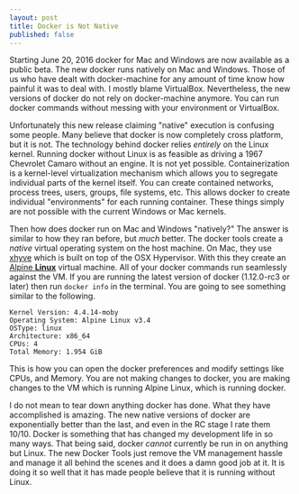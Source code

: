 ```yaml
---
layout: post
title: Docker is Not Native
published: false
---
```



Starting June 20, 2016 docker for Mac and Windows are now available as a public beta. The new docker runs natively on Mac and Windows. Those of us who have dealt with docker-machine for any amount of time know how painful it was to deal with. I mostly blame VirtualBox. Nevertheless, the new versions of docker do not rely on docker-machine anymore. You can run docker commands without messing with your environment or VirtualBox.

Unfortunately this new release claiming "native" execution is confusing some people. Many believe that docker is now completely cross platform, but it is not. The technology behind docker relies *entirely* on the Linux kernel. Running docker without Linux is as feasible as driving a 1967 Chevrolet Camaro without an engine. It is not yet possible. Containerization is a kernel-level virtualization mechanism which allows you to segregate individual parts of the kernel itself. You can create contained networks, process trees, users, groups, file systems, etc. This allows docker to create individual "environments" for each running container. These things simply are not possible with the current Windows or Mac kernels.

Then how does docker run on Mac and Windows "natively?" The answer is similar to how they ran before, but *much* better. The docker tools create a *native* virtual operating system on the host machine. On Mac, they use [xhyve](https://github.com/mist64/xhyve) which is built on top of the OSX Hypervisor. With this they create an [Alpine **Linux**](http://www.alpinelinux.org/) virtual machine. All of your docker commands run seamlessly against the VM. If you are running the latest version of docker (1.12.0-rc3 or later) then run `docker info` in the terminal. You are going to see something similar to the following.

```
Kernel Version: 4.4.14-moby
Operating System: Alpine Linux v3.4
OSType: linux
Architecture: x86_64
CPUs: 4
Total Memory: 1.954 GiB
```

This is how you can open the docker preferences and modify settings like CPUs, and Memory. You are not making changes to docker, you are making changes to the VM which is running Alpine Linux, which is running docker.

I do not mean to tear down anything docker has done. What they have accomplished is amazing. The new native versions of docker are exponentially better than the last, and even in the RC stage I rate them 10/10. Docker is something that has changed my development life in so many ways. That being said, docker *cannot* currently be run in on anything but Linux. The new Docker Tools just remove the VM management hassle and manage it all behind the scenes and it does a damn good job at it. It is doing it so well that it has made people believe that it is running without Linux.
